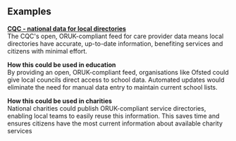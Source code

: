 ## Examples

[**CQC \- national data for local directories**](/developers/dashboard/67d1781a96f61f8df112a03f)  
The CQC's open, ORUK-compliant feed for care provider data means local directories have accurate, up-to-date information, benefiting services and citizens with minimal effort. 


**How this could be used in education**  
By providing an open, ORUK-compliant feed, organisations like Ofsted could give local councils direct access to school data. Automated updates would eliminate the need for manual data entry to maintain current school lists.

**How this could be used in charities**  
National charities could publish ORUK-compliant service directories, enabling local teams to easily reuse this information. This saves time and ensures citizens have the most current information about available charity services